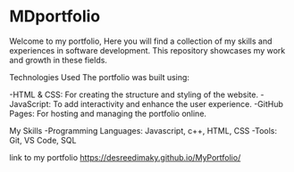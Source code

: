# MDportfolio

Welcome to my portfolio, Here you will find a collection of my skills and experiences in software development. This repository showcases my work and growth in these fields.

Technologies Used
The portfolio was built using:

-HTML & CSS: For creating the structure and styling of the website.
-JavaScript: To add interactivity and enhance the user experience.
-GitHub Pages: For hosting and managing the portfolio online.


My Skills
-Programming Languages: Javascript, c++, HTML, CSS
-Tools: Git, VS Code, SQL

link to my portfolio 
https://desreedimaky.github.io/MyPortfolio/
